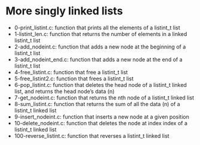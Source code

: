 # More singly linked lists
* 0-print_listint.c: function that prints all the elements of a listint_t list
* 1-listint_len.c: function that returns the number of elements in a linked listint_t list
* 2-add_nodeint.c: function that adds a new node at the beginning of a listint_t list
* 3-add_nodeint_end.c: function that adds a new node at the end of a listint_t list
* 4-free_listint.c: function that free a listint_t list
* 5-free_listint2.c: function that frees a listint_t list
* 6-pop_listint.c: function that deletes the head node of a listint_t linked list, and returns the head node’s data (n)
* 7-get_nodeint.c: function that returns the nth node of a listint_t linked list
* 8-sum_listint.c: function that returns the sum of all the data (n) of a listint_t linked list
* 9-insert_nodeint.c: function that inserts a new node at a given position
* 10-delete_nodeint.c: function that deletes the node at index index of a listint_t linked list
* 100-reverse_listint.c: function that reverses a listint_t linked list

